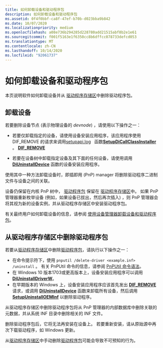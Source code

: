 ```yaml
---
title: 如何卸载设备和驱动程序包
description: 如何卸载设备和驱动程序包
ms.assetid: 0f4f0bbf-ca8f-47ef-b70b-d023bba9b842
ms.date: 10/07/2020
ms.localizationpriority: medium
ms.openlocfilehash: a08e736b294285d228780add21515abf8b2e1e61
ms.sourcegitcommit: f001f5163e1f6350cc8b6dffcc078733defcd053
ms.translationtype: MT
ms.contentlocale: zh-CN
ms.lasthandoff: 10/14/2020
ms.locfileid: "92061737"
---
```

# <a name="how-devices-and-driver-packages-are-uninstalled"></a>如何卸载设备和驱动程序包

本页说明软件如何卸载设备并从 [驱动程序存储区](driver-store.md)中删除驱动程序包。

## <a name="uninstalling-the-device"></a>卸载设备

若要删除设备节点 (表示物理设备的 *devnode*) ，请使用以下操作之一：

* 若要仅卸载指定的设备，请使用设备安装应用程序，该应用程序使用 DIF_REMOVE 的请求来调用[setupapi.log](setupapi.md)   函数[**SetupDiCallClassInstaller**](/windows/win32/api/setupapi/nf-setupapi-setupdicallclassinstaller) 。 [**DIF_REMOVE**](./dif-remove.md)

* 若要在设备树中卸载指定设备及其下面的任何设备，请使用调用 [**DiUninstallDevice**](/windows/win32/api/newdev/nf-newdev-diuninstalldevice) 函数的设备安装应用程序。

使用其中一种方法卸载设备时，即插即用 (PnP) manager 将删除驱动程序二进制文件与设备之间的关联。

设备仍保留在内核 PnP 树中， [驱动程序包](driver-packages.md) 保留在 [驱动程序存储区](driver-store.md)中。 如果 PnP 管理器重新枚举设备 (例如，如果设备已拔出，然后再次插入) ，则 PnP 管理器会将其视为新的设备实例，并从驱动程序存储区中安装驱动程序包。

有关最终用户如何卸载设备的信息，请参阅  [使用设备管理器卸载设备和驱动程序包](using-device-manager-to-uninstall-devices-and-driver-packages.md)。

## <a name="deleting-a-driver-package-from-the-driver-store"></a>从驱动程序存储区中删除驱动程序包

若要从[驱动程序存储区](driver-store.md)中删除[驱动程序包](driver-packages.md)，请执行以下操作之一：

* 在命令提示符下，使用 `pnputil /delete-driver <example.inf> /uninstall` 。 有关 PnPUtil 命令的信息，请参阅 [PnPUtil 命令语法](../devtest/pnputil-command-syntax.md)。
* 在 Windows 10 版本1703或更高版本上，设备安装应用程序可以调用 [**DiUninstallDriverW**](/windows/win32/api/newdev/nf-newdev-diuninstalldriverw)。
* 在早期版本的 Windows 上，设备安装应用程序应该首先发出 [**DIF_REMOVE**](./dif-remove.md) 请求，或调用 [**DiUninstallDevice**](/windows/win32/api/newdev/nf-newdev-diuninstalldevice) 函数来卸载所有设备，然后调用 [**SetupUninstallOEMInf**](/windows/win32/api/setupapi/nf-setupapi-setupuninstalloeminfa) 以删除驱动程序。

从驱动程序存储区中删除驱动程序包将从 PnP 管理器的内部数据库中删除关联的元数据，并从系统 INF 目录中删除相关的 INF 文件。

删除驱动程序包后，它将无法再安装在设备上。 若要重新安装，请从原始源中再次下载驱动程序，如 Windows 更新。

从[驱动程序存储区](driver-store.md)中手动删除[驱动程序包](driver-packages.md)可能会导致不可预知的行为。
